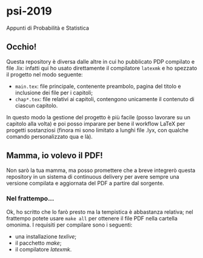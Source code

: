 # psi-2019

Appunti di Probabilità e Statistica

## Occhio!

Questa repository è diversa dalle altre in cui ho pubblicato PDP compilato e file .lix: infatti qui ho usato direttamente il compilatore `latexmk` e ho spezzato il progetto nel modo seguente:

- `main.tex`: file principale, contenente preambolo, pagina del titolo e inclusione dei file per i capitoli;
- `chap*.tex`: file relativi ai capitoli, contengono unicamente il contenuto di ciascun capitolo.

In questo modo la gestione del progetto è più facile (posso lavorare su un capitolo alla volta) e poi posso imparare per bene il workflow LaTeX per progetti sostanziosi (finora mi sono limitato a lunghi file .lyx, con qualche comando personalizzato qua e là).

## Mamma, io volevo il PDF!

Non sarò la tua mamma, ma posso promettere che a breve integrerò questa repository in un sistema di continuous delivery per avere sempre una versione compilata e aggiornata del PDF a partire dal sorgente.

### Nel frattempo...

Ok, ho scritto che lo farò presto ma la tempistica è abbastanza relativa; nel frattempo potete usare `make all` per ottenere il file PDF nella cartella omonima. I requisiti per compilare sono i seguenti:
- una installazione *texlive*;
- il pacchetto *make*;
- il compilatore *latexmk*.
